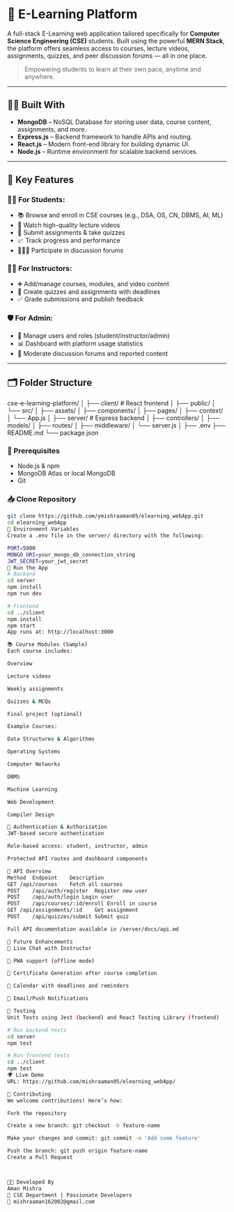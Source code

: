 # 📘 E-Learning Platform

A full-stack E-Learning web application tailored specifically for **Computer Science Engineering (CSE)** students. Built using the powerful **MERN Stack**, the platform offers seamless access to courses, lecture videos, assignments, quizzes, and peer discussion forums — all in one place.

> Empowering students to learn at their own pace, anytime and anywhere.

---

## 🧑‍💻 Built With

- **MongoDB** – NoSQL Database for storing user data, course content, assignments, and more.
- **Express.js** – Backend framework to handle APIs and routing.
- **React.js** – Modern front-end library for building dynamic UI.
- **Node.js** – Runtime environment for scalable backend services.

---

## 🌟 Key Features

### 👩‍🏫 For Students:
- 📚 Browse and enroll in CSE courses (e.g., DSA, OS, CN, DBMS, AI, ML)
- 🎥 Watch high-quality lecture videos
- 📝 Submit assignments & take quizzes
- 📈 Track progress and performance
- 🧑‍🤝‍🧑 Participate in discussion forums

### 👨‍🏫 For Instructors:
- ➕ Add/manage courses, modules, and video content
- 📝 Create quizzes and assignments with deadlines
- ✅ Grade submissions and publish feedback

### 🛡️ For Admin:
- 🔐 Manage users and roles (student/instructor/admin)
- 📊 Dashboard with platform usage statistics
- 🚫 Moderate discussion forums and reported content

---

## 🗂️ Folder Structure

cse-e-learning-platform/
│
├── client/ # React frontend
│ ├── public/
│ └── src/
│ ├── assets/
│ ├── components/
│ ├── pages/
│ ├── context/
│ └── App.js
│
├── server/ # Express backend
│ ├── controllers/
│ ├── models/
│ ├── routes/
│ ├── middleware/
│ └── server.js
│
├── .env
├── README.md
└── package.json

### 🔧 Prerequisites

- Node.js & npm
- MongoDB Atlas or local MongoDB
- Git

### 📥 Clone Repository

```bash
git clone https://github.com/ymishraaman05/elearning_webApp.git
cd elearning_webApp
🔐 Environment Variables
Create a .env file in the server/ directory with the following:

PORT=5000
MONGO_URI=your_mongo_db_connection_string
JWT_SECRET=your_jwt_secret
🚀 Run the App
# Backend
cd server
npm install
npm run dev

# Frontend
cd ../client
npm install
npm start
App runs at: http://localhost:3000

📚 Course Modules (Sample)
Each course includes:

Overview

Lecture videos

Weekly assignments

Quizzes & MCQs

Final project (optional)

Example Courses:

Data Structures & Algorithms

Operating Systems

Computer Networks

DBMS

Machine Learning

Web Development

Compiler Design

🔐 Authentication & Authorization
JWT-based secure authentication

Role-based access: student, instructor, admin

Protected API routes and dashboard components

📡 API Overview
Method	Endpoint	Description
GET	/api/courses	Fetch all courses
POST	/api/auth/register	Register new user
POST	/api/auth/login	Login user
POST	/api/courses/:id/enroll	Enroll in course
GET	/api/assignments/:id	Get assignment
POST	/api/quizzes/submit	Submit quiz

Full API documentation available in /server/docs/api.md

🔄 Future Enhancements
💬 Live Chat with Instructor

📱 PWA support (offline mode)

🧾 Certificate Generation after course completion

📅 Calendar with deadlines and reminders

🔔 Email/Push Notifications

🧪 Testing
Unit Tests using Jest (backend) and React Testing Library (frontend)

# Run backend tests
cd server
npm test

# Run frontend tests
cd ../client
npm test
🌍 Live Demo
URL: https://github.com/mishraaman05/elearning_webApp/

🤝 Contributing
We welcome contributions! Here’s how:

Fork the repository

Create a new branch: git checkout -b feature-name

Make your changes and commit: git commit -m 'Add some feature'

Push the branch: git push origin feature-name
Create a Pull Request



👨‍💻 Developed By
Aman Mishra
💼 CSE Department | Passionate Developers
📧 mishraaman162002@gmail.com

